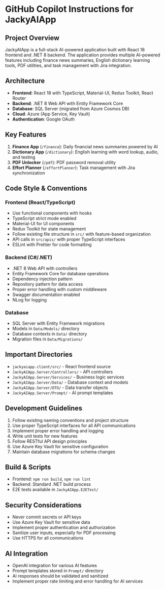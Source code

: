 # GitHub Copilot Instructions for JackyAIApp

## Project Overview

JackyAIApp is a full-stack AI-powered application built with React 18 frontend and .NET 8 backend. The application provides multiple AI-powered features including finance news summaries, English dictionary learning tools, PDF utilities, and task management with Jira integration.

## Architecture

- **Frontend**: React 18 with TypeScript, Material-UI, Redux Toolkit, React Router
- **Backend**: .NET 8 Web API with Entity Framework Core
- **Database**: SQL Server (migrated from Azure Cosmos DB)
- **Cloud**: Azure (App Service, Key Vault)
- **Authentication**: Google OAuth

## Key Features

1. **Finance App** (`/finance`): Daily financial news summaries powered by AI
2. **Dictionary App** (`/dictionary`): English learning with word lookup, audio, and testing
3. **PDF Unlocker** (`/pdf`): PDF password removal utility
4. **Effort Planner** (`/effortPlanner`): Task management with Jira synchronization

## Code Style & Conventions

### Frontend (React/TypeScript)

- Use functional components with hooks
- TypeScript strict mode enabled
- Material-UI for UI components
- Redux Toolkit for state management
- Follow existing file structure in `src/` with feature-based organization
- API calls in `src/apis/` with proper TypeScript interfaces
- ESLint with Prettier for code formatting

### Backend (C#/.NET)

- .NET 8 Web API with controllers
- Entity Framework Core for database operations
- Dependency injection pattern
- Repository pattern for data access
- Proper error handling with custom middleware
- Swagger documentation enabled
- NLog for logging

### Database

- SQL Server with Entity Framework migrations
- Models in `Data/Models/` directory
- Database contexts in `Data/` directory
- Migration files in `Data/Migrations/`

## Important Directories

- `jackyaiapp.client/src/` - React frontend source
- `JackyAIApp.Server/Controllers/` - API controllers
- `JackyAIApp.Server/Services/` - Business logic services
- `JackyAIApp.Server/Data/` - Database context and models
- `JackyAIApp.Server/DTO/` - Data transfer objects
- `JackyAIApp.Server/Prompt/` - AI prompt templates

## Development Guidelines

1. Follow existing naming conventions and project structure
2. Use proper TypeScript interfaces for all API communications
3. Implement proper error handling and logging
4. Write unit tests for new features
5. Follow RESTful API design principles
6. Use Azure Key Vault for sensitive configuration
7. Maintain database migrations for schema changes

## Build & Scripts

- Frontend: `npm run build`, `npm run lint`
- Backend: Standard .NET build process
- E2E tests available in `JackyAIApp.E2ETest/`

## Security Considerations

- Never commit secrets or API keys
- Use Azure Key Vault for sensitive data
- Implement proper authentication and authorization
- Sanitize user inputs, especially for PDF processing
- Use HTTPS for all communications

## AI Integration

- OpenAI integration for various AI features
- Prompt templates stored in `Prompt/` directory
- AI responses should be validated and sanitized
- Implement proper rate limiting and error handling for AI services
